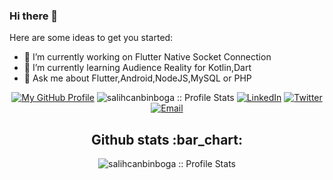 ### Hi there 👋

Here are some ideas to get you started:

- 🔭 I’m currently working on Flutter Native Socket Connection
- 🌱 I’m currently learning Audience Reality for Kotlin,Dart
- 💬 Ask me about Flutter,Android,NodeJS,MySQL or PHP


<p align="center">
<a target="_blank" href="https://github.com/salihcanbinboga"><img alt="My GitHub Profile" src="https://img.shields.io/github/followers/salihcanbinboga?label=FOLLOW&style=flat"></a>
<img src="https://komarev.com/ghpvc/?username=salihcanbinboga&color=orange" alt="salihcanbinboga :: Profile Stats"></a>
<a href="https://www.linkedin.com/in/salihcanbinboga/" target="_blank"><img alt="LinkedIn" src="https://img.shields.io/badge/LinkedIn-@salihcanbinboga-blue?style=flat&logo=linkedin"></a>
<a href="https://twitter.com/salihcanbinboga/" target="_blank"><img alt="Twitter" src="https://img.shields.io/badge/Twitter-salihcanbinboga-lightblue?style=flat&logo=twitter"></a>
<a href="mailto:salihcanbinboga@gmail.com" target="_blank"><img alt="Email" src="https://img.shields.io/badge/Email-salihcanbinboga@gmail.com-yellowgreen?style=flat&logo=gmail"></a>
</p>

<h2 align="center">Github stats :bar_chart:</h2>
<p align="center">
  <img src="https://github-readme-stats.vercel.app/api?username=salihcanbinboga&show_icons=true&theme=dracula&count_private=true" alt="salihcanbinboga :: Profile Stats" />
</p>
